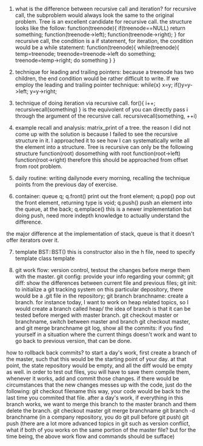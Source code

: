1. what is the difference between recursive call and iteration?
for recursive call, the subproblem would always look the same to the original problem. Tree is an excellent candidate for recursive call. the structure looks like the follow:
function(treenode){
if(treenode==NULL) return something;
function(treenode->left);
function(treenode->right);
}
for recursive call, the condition is a if statement, for iteration, the condition would be a while statement:
function(treenode){
while(treenode){
temp=treenode;
treenode=treenode->left
do something;
treenode=temp->right;
do something
}
}

2. technique for leading and trailing pointers:
because a treenode has two children, the end condition would be rather difficult to write. If we employ the leading and trailing pointer technique:
while(x)
x=y;
if()y=y->left;
y=y->right;

3. technique of doing iteration via recursive call.
for(){
i++;
recursivecall(something)
}
is the equivolent of 
you can directly pass i through the argument of the recursive call.
recursivecall(something, ++i)

4. example recall and analysis:
matrix_print of a tree. the reason I did not come up with the solution is because I failed to see the recursive structure in it. I approached it to see how I can systematically write all the element into a structure. Tree is recursive can only be the following structure
function(root)
dosomething with root
function(root->left)
function(root->right)
therefore this should be approached from offset from root problem.

5. daily routine: 
writing dailynode every morning, recalling the technique points from the previous day of exercise.

6. container:
queue q;
q.front() print out the front element;
q.pop() pop out the front element, returning type is void;
q.push() push an element into the queue, at the back;
q.emplace() this is a newer implementation but doing push, need more indepth knowledge to actually understand the difference.

the major difference at the implementation of stack, queue is that it doesn't offer iterators over it.

7. template<typename T>
BST<T>::BST() this is constructor
also in the h file, need to specify
template  class<int>
template

8. git work flow:
version control, testout the changes before merge them with the master.
git config: provide your info regarding your commit;
git diff: show the differences between current file and previous files;
git init: to initialize a git tracking system on this particular depository, there would be a .git file in the repository;
git branch branchname: create a branch. for instance today, I want to work on heap related topics, so I would create a branch called heap/ the idea of branch is that it can be tested before merged with master branch.
git checkout master or branchname, switch between master and branch
git checkout master, and git merge branchname
git log, show all the commits: if you find yourself in a situation where the current things doesn't work and want to go back to previous version, that can be done.

how to rollback back commits?
to start a day's work, first create a branch of the master, such that this would be the starting point of your day.
at that point, the state repository would be empty, and all the diff would be empty as well.
in order to test out files, you will have to save them compile them, whenever it works, add and commit those changes.
if there would be circumstances that the new changes messes up with the code, just do the following:
git checkout filename
this way, your code would be back to the last time you commited that file.
after a day's work, if everything in this branch works, we want to merge this branch to the master branch and them delete the branch.
git checkout master
git merge branchname
git branch -d branchname
(in a company repository, you do git pull before git push)
git push
(there are a lot more advanced topics in git such as version conflict, what if both of you works on the same portion of the master file? but for the time being, the above work flow and commands should be sufface)
























